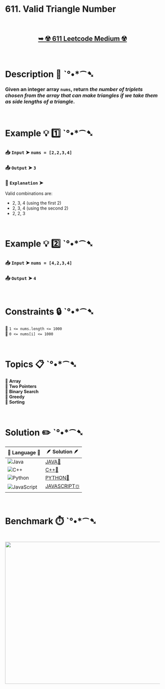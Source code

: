 # 611. Valid Triangle Number

</br>

<h2 align="center"> 

<a href="https://leetcode.com/problems/valid-triangle-number/description/?envType=daily-question&envId=2025-09-26"><strong>➥ ☢️ 611 Leetcode Medium ☢️ </strong></a>
</h2>

</br>

# Description 📜 ˋ°•*⁀➷

### Given an integer array `nums`, return *the number of triplets chosen from the array that can make triangles if we take them as side lengths of a triangle*.

</br>

# Example 💡 1️⃣ ˋ°•*⁀➷

  ### 📥 `Input`  ➤ `nums = [2,2,3,4]`

  ### 📤 `Output`  ➤ `3`

  ### 🔦 `Explanation`  ➤ 
Valid combinations are: 
  - 2, 3, 4 (using the first 2)
  - 2, 3, 4 (using the second 2)
  - 2, 2, 3

</br>

# Example 💡 2️⃣ ˋ°•*⁀➷

  ### 📥 `Input`  ➤ `nums = [4,2,3,4]`

  ### 📤 `Output`  ➤ `4`

</br>

# Constraints 🔒 ˋ°•*⁀➷

🔹 `1 <= nums.length <= 1000` </br>
🔹 `0 <= nums[i] <= 1000` </br>

</br>

# Topics 📋 ˋ°•*⁀➷

🔸 **Array** </br>
🔸 **Two Pointers** </br>
🔸 **Binary Search** </br>
🔸 **Greedy** </br>
🔸 **Sorting** </br>

</br>

# Solution ✏️ ˋ°•*⁀➷

| 📒 Language 📒  | 🪶 Solution 🪶 |
| ------------- | ------------- |
|  ![Java](https://img.shields.io/badge/java-%23ED8B00.svg?style=for-the-badge&logo=openjdk&logoColor=white)  | [JAVA🍁](https://github.com/Prakhar-002/LEETCODE/blob/main/%F0%9F%8D%84%20Daily%20Challenge%202025%20%F0%9F%8D%B3/%F0%9F%94%AC%20Examine%20Thoroughly%20%F0%9F%A7%AC/09%20Sep%20%F0%9F%8E%83/26%20-%2009%20-%202025%20---%20611.%20Valid%20Triangle%20Number%20%E2%98%83%EF%B8%8F%20%F0%9F%8D%81%20%F0%9F%8D%B0%20%F0%9F%8E%B2/%F0%9F%8D%81JAVA%20-%20611.%20Valid%20Triangle%20Number.java) |
|  ![C++](https://img.shields.io/badge/c++-%2300599C.svg?style=for-the-badge&logo=c%2B%2B&logoColor=white)  | [C++🎲](https://github.com/Prakhar-002/LEETCODE/blob/main/%F0%9F%8D%84%20Daily%20Challenge%202025%20%F0%9F%8D%B3/%F0%9F%94%AC%20Examine%20Thoroughly%20%F0%9F%A7%AC/09%20Sep%20%F0%9F%8E%83/26%20-%2009%20-%202025%20---%20611.%20Valid%20Triangle%20Number%20%E2%98%83%EF%B8%8F%20%F0%9F%8D%81%20%F0%9F%8D%B0%20%F0%9F%8E%B2/%F0%9F%8E%B2CPP%20-%20611.%20Valid%20Triangle%20Number.cpp)  |
|  ![Python](https://img.shields.io/badge/python-3670A0?style=for-the-badge&logo=python&logoColor=ffdd54)    | [PYTHON🍰](https://github.com/Prakhar-002/LEETCODE/blob/main/%F0%9F%8D%84%20Daily%20Challenge%202025%20%F0%9F%8D%B3/%F0%9F%94%AC%20Examine%20Thoroughly%20%F0%9F%A7%AC/09%20Sep%20%F0%9F%8E%83/26%20-%2009%20-%202025%20---%20611.%20Valid%20Triangle%20Number%20%E2%98%83%EF%B8%8F%20%F0%9F%8D%81%20%F0%9F%8D%B0%20%F0%9F%8E%B2/%F0%9F%8D%B0PYTHON%20-%20611.%20Valid%20Triangle%20Number.py) |
| ![JavaScript](https://img.shields.io/badge/javascript-%23323330.svg?style=for-the-badge&logo=javascript&logoColor=%23F7DF1E)   | [JAVASCRIPT☃️](https://github.com/Prakhar-002/LEETCODE/blob/main/%F0%9F%8D%84%20Daily%20Challenge%202025%20%F0%9F%8D%B3/%F0%9F%94%AC%20Examine%20Thoroughly%20%F0%9F%A7%AC/09%20Sep%20%F0%9F%8E%83/26%20-%2009%20-%202025%20---%20611.%20Valid%20Triangle%20Number%20%E2%98%83%EF%B8%8F%20%F0%9F%8D%81%20%F0%9F%8D%B0%20%F0%9F%8E%B2/%E2%98%83%EF%B8%8FJAVASCRIPT%20-%20611.%20Valid%20Triangle%20Number.js) |

</br>

# Benchmark ⏱️ ˋ°•*⁀➷

<h1  align="center" >

<img src ="https://github.com/user-attachments/assets/2b1e7840-54b6-42bb-9115-ced0bc1faf16" width = "700px" height="462px" />

</h1>
